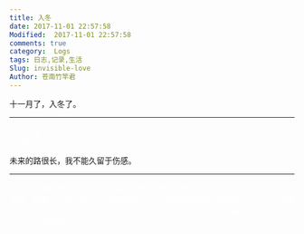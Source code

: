 ```yaml
---
title: 入冬
date: 2017-11-01 22:57:58
Modified:  2017-11-01 22:57:58
comments: true
category:  Logs
tags: 日志,记录,生活
Slug: invisible-love
Author: 苍南竹竿君
---
```

十一月了，入冬了。  

---

<font color=white>故事结束了</font>  
<font color=white>while(love--){love++;}</font>  

未来的路很长，我不能久留于伤感。  

---

<font color=white>每天下班都不想回家，一回家看到相册，车票，电影票，就会勾起共同经历的点点滴滴。如果当初哪怕是一个抉择能妥协，也不会发展成现在这般地步。然，一切都已结束，因为回不去，所以才越发觉得那时的美丽。谢谢你，也谢谢我们为那份爱付出过。愿美好。</font>